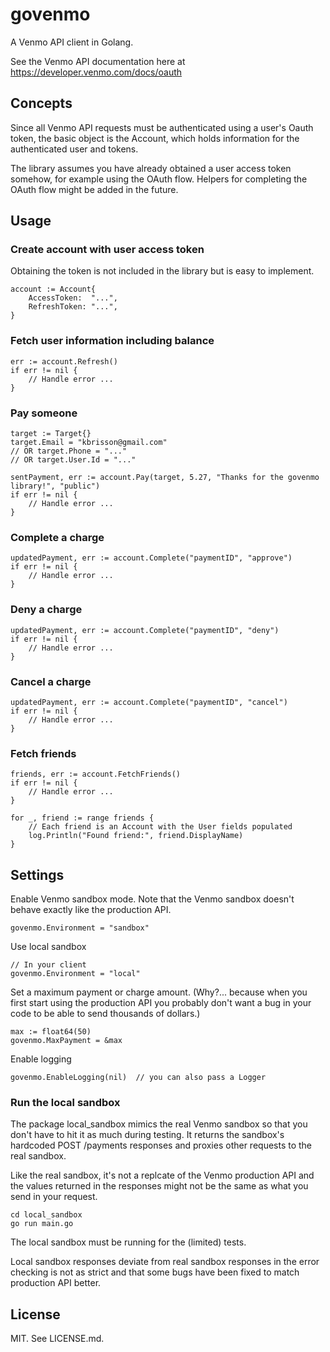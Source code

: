 # govenmo

A Venmo API client in Golang.

See the Venmo API documentation here at https://developer.venmo.com/docs/oauth

## Concepts

Since all Venmo API requests must be authenticated using a user's Oauth token, the basic object is the Account, which holds information for the authenticated user and tokens.

The library assumes you have already obtained a user access token somehow, for example using the OAuth flow. Helpers for completing the OAuth flow might be added in the future.

## Usage

### Create account with user access token

Obtaining the token is not included in the library but is easy to implement.

	account := Account{
		AccessToken:  "...",
		RefreshToken: "...",
	}

### Fetch user information including balance

	err := account.Refresh()
	if err != nil {
		// Handle error ...
	}

### Pay someone

	target := Target{}
	target.Email = "kbrisson@gmail.com"
	// OR target.Phone = "..."
	// OR target.User.Id = "..."

	sentPayment, err := account.Pay(target, 5.27, "Thanks for the govenmo library!", "public")
	if err != nil {
		// Handle error ...
	}

### Complete a charge

	updatedPayment, err := account.Complete("paymentID", "approve")
	if err != nil {
		// Handle error ...
	}

### Deny a charge

	updatedPayment, err := account.Complete("paymentID", "deny")
	if err != nil {
		// Handle error ...
	}

### Cancel a charge

	updatedPayment, err := account.Complete("paymentID", "cancel")
	if err != nil {
		// Handle error ...
	}

### Fetch friends

	friends, err := account.FetchFriends()
	if err != nil {
		// Handle error ...
	}

	for _, friend := range friends {
		// Each friend is an Account with the User fields populated
		log.Println("Found friend:", friend.DisplayName)
	}

## Settings

Enable Venmo sandbox mode. Note that the Venmo sandbox doesn't behave exactly like the production API.

	govenmo.Environment = "sandbox"

Use local sandbox

	// In your client
	govenmo.Environment = "local"

Set a maximum payment or charge amount. (Why?... because when you first start using the production API you probably don't want a bug in your code to be able to send thousands of dollars.)

	max := float64(50)
	govenmo.MaxPayment = &max

Enable logging

	govenmo.EnableLogging(nil)  // you can also pass a Logger

### Run the local sandbox

The package local_sandbox mimics the real Venmo sandbox so that you don't have to hit it as much during testing. It returns the sandbox's hardcoded POST /payments responses and proxies other requests to the real sandbox.

Like the real sandbox, it's not a replcate of the Venmo production API and the values returned in the responses might not be the same as what you send in your request.

	cd local_sandbox
	go run main.go

The local sandbox must be running for the (limited) tests.

Local sandbox responses deviate from real sandbox responses in the error checking is not as strict and that some bugs have been fixed to match production API better.

## License

MIT. See LICENSE.md.
